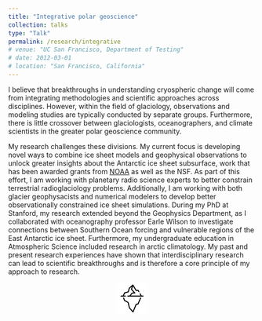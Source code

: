 ```yaml
---
title: "Integrative polar geoscience"
collection: talks
type: "Talk"
permalink: /research/integrative
# venue: "UC San Francisco, Department of Testing"
# date: 2012-03-01
# location: "San Francisco, California"
---
```


I believe that breakthroughs in understanding cryospheric change will come from integrating methodologies and scientific approaches across disciplines. However, within the field of glaciology, observations and modeling studies are typically conducted by separate groups. Furthermore, there is little crossover between glaciologists, oceanographers, and climate scientists in the greater polar geoscience community.

My research challenges these divisions. My current focus is developing novel ways to combine ice sheet models and geophysical observations to unlock greater insights about the Antarctic ice sheet subsurface, work that has been awarded grants from [NOAA](https://cpaess.ucar.edu/cgc/class-34) as well as the NSF. As part of this effort, I am working with planetary radio science experts to better constrain terrestrial radioglaciology problems. Additionally, I am working with both glacier geophysacists and numerical modelers to develop better observationally constrained ice sheet simulations. During my PhD at Stanford, my research extended beyond the Geophysics Department, as I collaborated with oceanography professor Earle Wilson to investigate connections between Southern Ocean forcing and vulnerable regions of the East Antarctic ice sheet. Furthermore, my undergraduate education in Atmospheric Science included research in arctic climatology. My past and present research experiences have shown that interdisciplinary research can lead to scientific breakthroughs and is therefore a core principle of my approach to research.

<div style="text-align: center;">
  <img src="/images/iceberg-icon.png" alt="Polar Geoscience Icon" style="width: 65px; height: auto;">
</div>
